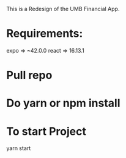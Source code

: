 This is a Redesign of the UMB Financial App.

# Requirements:
expo => ~42.0.0
react => 16.13.1

# Pull repo
# Do yarn or npm install

# To start Project
yarn start